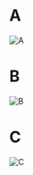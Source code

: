 # A
![A](https://github.com/VanHoang110802/ABCXYZ/assets/108053955/c46a37e6-d412-4fd3-9776-2aab5a618c9f)

# B
![B](https://github.com/VanHoang110802/ABCXYZ/assets/108053955/0426c968-7c85-4b4f-a4e7-2ebb2caab876)

# C
![C](https://github.com/VanHoang110802/ABCXYZ/assets/108053955/1d736f23-3d46-477d-8ae6-96772f203045)
